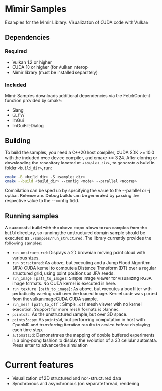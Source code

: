 # Mìmir Samples

Examples for the Mìmir Library: Visualization of CUDA code with Vulkan

## Dependencies

### Required

- Vulkan 1.2 or higher
- CUDA 10 or higher (for Vulkan interop)
- Mìmir library (must be installed separately)

### Included

Mìmir Samples downloads additional dependencies via the FetchContent function provided by cmake:

- Slang
- GLFW
- ImGui
- ImGuiFileDialog

## Building

To build the samples, you need a C++20 host compiler, CUDA SDK >= 10.0 with the included nvcc device compiler, and cmake >= 3.24. After cloning or downloading the repository located at `<samples_dir>`, to generate a build in folder `<build_dir>`, run:

```bash
cmake -B <build_dir> -S <samples_dir>
cmake --build <build_dir> --config <mode> --parallel <ncores>
```

Compilation can be sped up by specifying the <ncores> value to the --parallel or -j option. Release and Debug builds can be generated by passing the respective value to the --config field.
## Running samples

A successful build with the above steps allows to run samples from the `build` directory, so running the unstructured domain sample should be executed as `./samples/run_structured`. The library currently provides the following samples:

* `run_unstructured`: Displays a 2D brownian moving point cloud with various sizes.
* `run_structured`: As above, but executing and a Jump Flood Algorithm (JFA) CUDA kernel to compute a Distance Transform (DT) over a regular structured grid, using point positions
as JFA seeds.
* `run_image [path_to_image]`: Simple image viewer for visualizing RGBA image formats. No CUDA kernel is executed in here.
* `run_texture [path_to_image]`: As above, but executes a box filter with periodically varying radii over the loaded image. Kernel code was ported from the [vulkanImageCUDA](https://github.com/NVIDIA/cuda-samples/tree/master/Samples/5_Domain_Specific/vulkanImageCUDA) CUDA sample.
* `run_mesh [path_to_off]`: Simple `.off` mesh viewer with no kernel execution. Support for more mesh formats is planned.
* `points3d`: As the unstructured sample, but over 3D space.
* `points3dcpy`: As `points3d`, but performing computation in host with OpenMP and transferring iteration results to device before displaying each time step.
* `automata3d`: Demonstrates the mapping of double buffered experiments in a ping-pong fashion to display the evolution of a 3D cellular automata. Press enter to advance the simulation.


# Current features
* Visualization of 2D structured and non-structured data
* Synchronous and asynchronous (on separate thread) rendering

